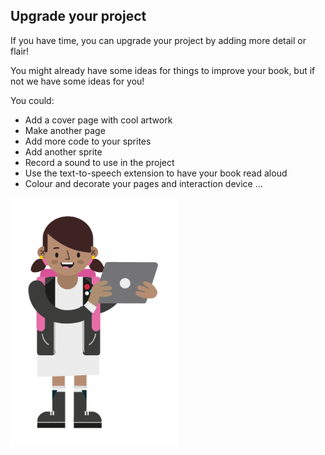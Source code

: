 ## Upgrade your project
If you have time, you can upgrade your project by adding more detail or flair! 

You might already have some ideas for things to improve your book, but if not we have some ideas for you!

You could:
+ Add a cover page with cool artwork
+ Make another page
+ Add more code to your sprites
+ Add another sprite
+ Record a sound to use in the project
+ Use the text-to-speech extension to have your book read aloud 
+ Colour and decorate your pages and interaction device ...

![Young girl holding a laptop and smiling.](images/CD-Character-Female-1-2.png)
